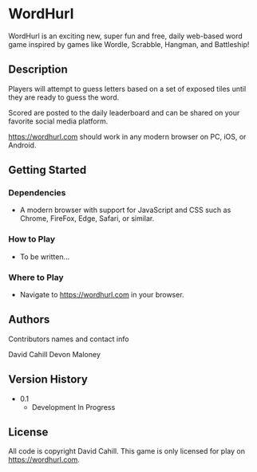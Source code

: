# WordHurl

WordHurl is an exciting new, super fun and free, daily web-based word game inspired by games like Wordle, Scrabble, Hangman, and Battleship!

## Description

Players will attempt to guess letters based on a set of exposed tiles until they are ready to guess the word.

Scored are posted to the daily leaderboard and can be shared on your favorite social media platform.

https://wordhurl.com should work in any modern browser on PC, iOS, or Android.

## Getting Started

### Dependencies

- A modern browser with support for JavaScript and CSS such as Chrome, FireFox, Edge, Safari, or similar.

### How to Play

- To be written...

### Where to Play

- Navigate to https://wordhurl.com in your browser.

## Authors

Contributors names and contact info

David Cahill
Devon Maloney

## Version History

- 0.1
  - Development In Progress

## License

All code is copyright David Cahill.
This game is only licensed for play on https://wordhurl.com.
